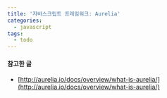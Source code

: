 ```yaml
---
title: '자바스크립트 프레임워크: Aurelia'
categories:
  - javascript
tags:
  - todo
---
```


#### 참고한 글
- [http://aurelia.io/docs/overview/what-is-aurelia/](http://aurelia.io/docs/overview/what-is-aurelia/)
